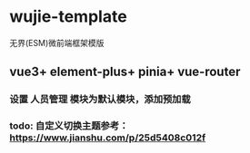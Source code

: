 
# wujie-template

无界(ESM)微前端框架模版

## vue3+ element-plus+ pinia+ vue-router

### 设置 人员管理  模块为默认模块，添加预加载

###

### todo: 自定义切换主题参考：<https://www.jianshu.com/p/25d5408c012f>
